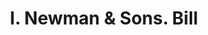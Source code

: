 ---
doi: 10.7916/D8W96N61
date_other: '1900'
date_other_textual: 1900-1909
form: printed ephemera
genre:
- Invoices
name:
- I. Newman & Sons
object_in_context_url: https://biggert.cul.columbia.edu/items/view/ave_biggert_00393
subject_hierarchical_geographic:
- Boston, Massachusetts, United States
subject_name:
- I. Newman & Sons
title: I. Newman & Sons. Bill
sort_title: I. Newman & Sons. Bill
call_number: ave_biggert_00393
coordinates:
- 42.35805555555556,-71.06361111111111
pid: ave_biggert_00393
identifiers: ave_biggert_00393
permalink: /biggert/ave_biggert_00393/
layout: iiif-image-page
---